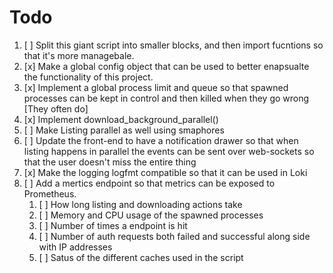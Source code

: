 # Todo

1. [ ] Split this giant script into smaller blocks, and then import fucntions so that it's more managebale.
1. [x] Make a global config object that can be used to better enapsualte the functionality of this project.
1. [x] Implement a global process limit and queue so that spawned processes can be kept in control and then killed when they go wrong [They often do]
1. [x] Implement download_background_parallel()
1. [ ] Make Listing parallel as well using smaphores
1. [ ] Update the front-end to have a notification drawer so that when listing happens in parallel the events can be sent over web-sockets so that the user doesn't miss the entire thing
1. [x] Make the logging logfmt compatible so that it can be used in Loki
1. [ ] Add a mertics endpoint so that metrics can be exposed to Prometheus.
   1. [ ] How long listing and downloading actions take
   1. [ ] Memory and CPU usage of the spawned processes
   1. [ ] Number of times a endpoint is hit
   1. [ ] Number of auth requests both failed and successful along side with IP addresses
   1. [ ] Satus of the different caches used in the script

